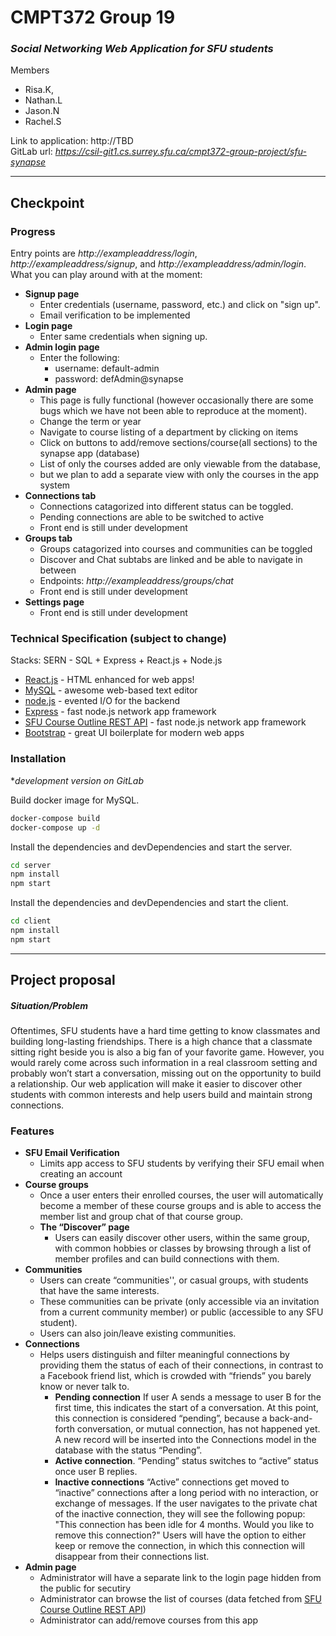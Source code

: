 # CMPT372 Group 19
### _Social Networking Web Application for SFU students_
Members
- Risa.K, 
- Nathan.L
- Jason.N
- Rachel.S

Link to application: http://TBD
<br>
GitLab url: *https://csil-git1.cs.surrey.sfu.ca/cmpt372-group-project/sfu-synapse*

----
## Checkpoint
### Progress
Entry points are *http://exampleaddress/login*, *http://exampleaddress/signup*, and *http://exampleaddress/admin/login*.
<br>
What you can play around with at the moment:
- **Signup page**
    - Enter credentials (username, password, etc.) and click on "sign up". 
    - Email verification to be implemented
- **Login page**
    - Enter same credentials when signing up.
- **Admin login page**
    - Enter the following:
        - username: default-admin
        - password: defAdmin@synapse
- **Admin page**
    - This page is fully functional (however occasionally there are some bugs which we have not been able to reproduce at the moment).
    - Change the term or year
    - Navigate to course listing of a department by clicking on items
    - Click on buttons to add/remove sections/course(all sections) to the synapse app (database)
    - List of only the courses added are only viewable from the database, 
    - but we plan to add a separate view with only the courses in the app system
- **Connections tab**
    - Connections catagorized into different status can be toggled.
    - Pending connections are able to be switched to active
    - Front end is still under development
- **Groups tab**
    - Groups catagorized into courses and communities can be toggled
    - Discover and Chat subtabs are linked and be able to navigate in between 
    - Endpoints: *http://exampleaddress/groups/chat*
    - Front end is still under development
- **Settings page**
    - Front end is still under development


### Technical Specification (subject to change)
Stacks: SERN - SQL + Express + React.js + Node.js
- [React.js] - HTML enhanced for web apps!
- [MySQL] - awesome web-based text editor
- [node.js] - evented I/O for the backend
- [Express] - fast node.js network app framework
- [SFU Course Outline REST API] - fast node.js network app framework
- [Bootstrap] - great UI boilerplate for modern web apps
### Installation
**development version on GitLab*

Build docker image for MySQL.
```sh
docker-compose build
docker-compose up -d
```
Install the dependencies and devDependencies and start the server.
```sh
cd server
npm install
npm start
```
Install the dependencies and devDependencies and start the client.
```sh
cd client
npm install
npm start
```

----

## Project proposal
##### Situation/Problem
Oftentimes, SFU students have a hard time getting to know classmates and building long-lasting friendships. There is a high chance that a classmate sitting right beside you is also a big fan of your favorite game. However, you would rarely come across such information in a real classroom setting and probably won’t start a conversation, missing out on the opportunity to build a relationship. Our web application will make it easier to discover other students with common interests and help users build and maintain strong connections.


### Features
- **SFU Email Verification** 
    -  Limits app access to SFU students by verifying their SFU email when creating an account
- **Course groups**
    - Once a user enters their enrolled courses, the user will automatically become a member of these course groups and is able to access the member list and group chat of that course group.
    - **The “Discover” page** 
        - Users can easily discover other users, within the same group, with common hobbies or classes by browsing through a list of member profiles and can build connections with them.
- **Communities**
    - Users can create “communities'', or casual groups, with students that have the same interests. 
    - These communities can be private (only accessible via an invitation from a current community member) or public (accessible to any SFU student). 
    - Users can also join/leave existing communities. 
- **Connections** 
    - Helps users distinguish and filter meaningful connections by providing them the status of each of their connections, in contrast to a Facebook friend list, which is crowded with “friends” you barely know or never talk to.
        - **Pending connection** If user A sends a message to user B for the first time, this indicates the start of a conversation. At this point, this connection is considered “pending”, because a back-and-forth conversation, or mutual connection, has not happened yet. A new record will be inserted into the Connections model in the database with the status “Pending”.
        - **Active connection**. “Pending” status switches to “active” status once user B replies. 
        - **Inactive connections** “Active” connections get moved to “inactive” connections after a long period with no interaction, or exchange of messages. If the user navigates to the private chat of the inactive connection, they will see the following popup: "This connection has been idle for 4 months. Would you like to remove this connection?" Users will have the option to either keep or remove the connection, in which this connection will disappear from their connections list.
- **Admin page**
    - Administrator will have a separate link to the login page hidden from the public for secutiry
    - Administrator can browse the list of courses (data fetched from [SFU Course Outline REST API](https://www.sfu.ca/outlines/help/api.html))
    - Administrator can add/remove courses from this app








[//]: #
   [MySQL]: <https://www.mysql.com/>
   [node.js]: <http://nodejs.org>
   [Bootstrap]: <https://getbootstrap.com/>
   [express]: <http://expressjs.com>
   [React.js]: <https://react.dev/>
   [SFU Course Outline REST API]: <https://www.sfu.ca/outlines/help/api.html>